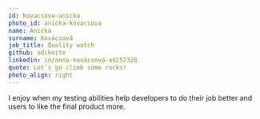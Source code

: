 ```yaml
---
id: kovacsova-anicka
photo_id: anicka-kovacsova
name: Anička
surname: Kovácsová
job_title: Quality watch
github: adikeite
linkedin: in/anna-kovácsová-a6257328
quote: Let’s go climb some rocks!
photo_align: right
---
```


I enjoy when my testing abilities help developers to do their job better and users to like the final product more.
